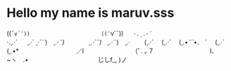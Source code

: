 # Hello my name is maruv.sss

  ((¯`v´¯))　　　　　　　　　　　　　 ((¯`v´¯))
　 `·.¸.·´ 　　　　　　　　　　　　　　`·.¸.·´
　 ¸.·´ ¸·´¨)　¸.·*¨)　　　　¸.·´¨)　¸.·*¨)　¸.·　
　(¸.·´　 (¸.·´　 (¸.•*¨`*•.　´　 (¸.·´　 (¸.•*
　　　　　　　　　／l
　　　　　　　　（ﾟ. ｡ 7
　　　　　　　　　l、 ~ヽ　.•　　
　　　　　　　　　じしf_, )ノ
